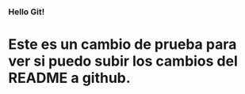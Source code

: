 ### Hello Git!
# Este es un cambio de prueba para ver si puedo subir los cambios del README a github.